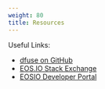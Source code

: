 ```yaml
---
weight: 80
title: Resources
---
```


Useful Links:

<ul>
    <li><a href="https://github.com/dfuse-io" target="_blank" class="external-link">dfuse on GitHub</a></li>
    <li><a href="https://eosio.stackexchange.com/" target="_blank" class="external-link">EOS.IO Stack Exchange</a></li>
    <li><a href="https://developers.eos.io/" target="_blank" class="external-link">EOSIO Developer Portal</a></li>
</ul>
